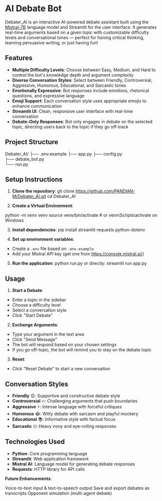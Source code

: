 # AI Debate Bot

Debater_AI is an interactive AI-powered debate assistant built using the [Mistral-7B](https://huggingface.co/mistralai/Mistral-7B-Instruct-v0.1) language model and Streamlit for the user interface. It generates real-time arguments based on a given topic with customizable difficulty levels and conversational tones — perfect for honing critical thinking, learning persuasive writing, or just having fun!

## Features

- **Multiple Difficulty Levels**: Choose between Easy, Medium, and Hard to control the bot's knowledge depth and argument complexity
- **Diverse Conversation Styles**: Select between Friendly, Controversial, Aggressive, Humorous, Educational, and Sarcastic tones
- **Emotionally Expressive**: Bot responses include emotions, rhetorical questions, and expressive language
- **Emoji Support**: Each conversation style uses appropriate emojis to enhance communication
- **Streamlit UI**: Clean, responsive user interface with real-time conversation
- **Debate-Only Responses**: Bot only engages in debate on the selected topic, directing users back to the topic if they go off-track

## Project Structure

 Debater_AI/
├── .env.example 
├── app.py 
├── config.py  
├── debate_bot.py  
└── run.py  


## Setup Instructions

1. **Clone the repository**:
  git clone https://github.com/PANDIAN-M/Debater_AI.git
  cd Debater_AI

2. **Create a Virtual Environment**:

python -m venv venv
source venv/bin/activate  # or venv\Scripts\activate on Windows

3. **Install dependencies**:
  pip install streamlit requests python-dotenv


4. **Set up environment variables**:
- Create a `.env` file based on `.env.example`
- Add your Mistral API key (get one from https://console.mistral.ai/)

5. **Run the application**:
  python run.py  or directly: streamlit run app.py


## Usage

1. **Start a Debate**:
- Enter a topic in the sidebar
- Choose a difficulty level
- Select a conversation style
- Click "Start Debate"

2. **Exchange Arguments**:
- Type your argument in the text area
- Click "Send Message"
- The bot will respond based on your chosen settings
- If you go off-topic, the bot will remind you to stay on the debate topic

3. **Reset**:
- Click "Reset Debate" to start a new conversation

## Conversation Styles

- **Friendly** 😊: Supportive and constructive debate style
- **Controversial** 🔥: Challenging arguments that push boundaries
- **Aggressive** ⚡: Intense language with forceful critiques
- **Humorous** 😂: Witty debate with sarcasm and playful mockery
- **Educational** 📚: Informative style with factual focus
- **Sarcastic** 🙄: Heavy irony and eye-rolling responses

## Technologies Used

- **Python**: Core programming language
- **Streamlit**: Web application framework
- **Mistral AI**: Language model for generating debate responses
- **Requests**: HTTP library for API calls

**Future Enhancements**:

 Voice-to-text input & text-to-speech output
 Save and export debates as transcripts
 Opponent simulation (multi-agent debate)
